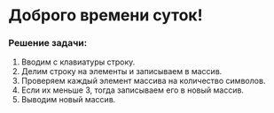 # Доброго времени суток!

### Решение задачи:

1. Вводим с клавиатуры строку.
2. Делим строку на элементы и записываем в массив.
3. Проверяем каждый элемент массива на количество символов.
4. Если их меньше 3, тогда записываем его в новый массив.
5. Выводим новый массив.
